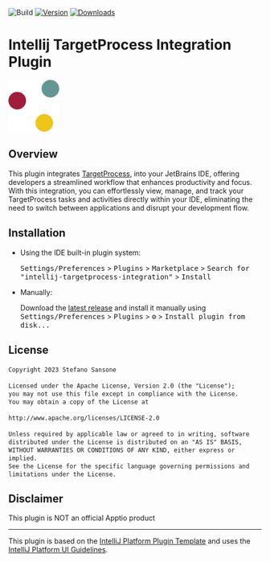 ![Build](https://github.com/stefanosansone/intellij-targetprocess-integration/workflows/Build/badge.svg)
[![Version](https://img.shields.io/jetbrains/plugin/v/com.github.stefanosansone.intellijtargetprocessintegration.svg)](https://plugins.jetbrains.com/plugin/23710-targetprocess-integrationn)
[![Downloads](https://img.shields.io/jetbrains/plugin/d/com.github.stefanosansone.intellijtargetprocessintegration.svg)](https://plugins.jetbrains.com/plugin/23710-targetprocess-integration)

# Intellij TargetProcess Integration Plugin

<img alt="TargetProcess logo" src="src/main/resources/META-INF/pluginIcon.svg" width="20%"/>

## Overview
<!-- Plugin description -->
This plugin integrates [TargetProcess][targetprocess], into your JetBrains IDE, offering developers a streamlined workflow that enhances productivity and focus. With this integration, you can effortlessly view, manage, and track your TargetProcess tasks and activities directly within your IDE, eliminating the need to switch between applications and disrupt your development flow.
<!-- Plugin description end -->

## Installation

- Using the IDE built-in plugin system:
  
  <kbd>Settings/Preferences</kbd> > <kbd>Plugins</kbd> > <kbd>Marketplace</kbd> > <kbd>Search for "intellij-targetprocess-integration"</kbd> >
  <kbd>Install</kbd>
  
- Manually:

  Download the [latest release](https://github.com/stefanosansone/intellij-targetprocess-integration/releases/latest) and install it manually using
  <kbd>Settings/Preferences</kbd> > <kbd>Plugins</kbd> > <kbd>⚙️</kbd> > <kbd>Install plugin from disk...</kbd>

## License

    Copyright 2023 Stefano Sansone

    Licensed under the Apache License, Version 2.0 (the "License");
    you may not use this file except in compliance with the License.
    You may obtain a copy of the License at

    http://www.apache.org/licenses/LICENSE-2.0

    Unless required by applicable law or agreed to in writing, software
    distributed under the License is distributed on an "AS IS" BASIS,
    WITHOUT WARRANTIES OR CONDITIONS OF ANY KIND, either express or implied.
    See the License for the specific language governing permissions and
    limitations under the License.

## Disclaimer
This plugin is NOT an official Apptio product

---
This plugin is based on the [IntelliJ Platform Plugin Template][template]
and uses the [IntelliJ Platform UI Guidelines][ui].

[template]: https://github.com/JetBrains/intellij-platform-plugin-template
[ui]: https://jetbrains.github.io/ui/
[targetprocess]: https://www.apptio.com/products/targetprocess/
